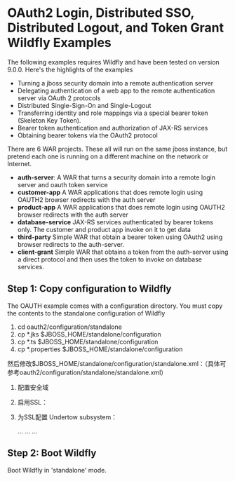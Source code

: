 OAuth2 Login, Distributed SSO, Distributed Logout, and Token Grant Wildfly Examples
===================================
The following examples requires Wildfly and have been tested on version 9.0.0.  Here's the highlights of the examples
* Turning a jboss security domain into a remote authentication server
* Delegating authentication of a web app to the remote authentication server via OAuth 2 protocols
* Distributed Single-Sign-On and Single-Logout
* Transferring identity and role mappings via a special bearer token (Skeleton Key Token).
* Bearer token authentication and authorization of JAX-RS services
* Obtaining bearer tokens via the OAuth2 protocol

There are 6 WAR projects.  These all will run on the same jboss instance, but pretend each one is running on a different
machine on the network or Internet.
* **auth-server**: A WAR that turns a security domain into a remote login server and oauth token service
* **customer-app** A WAR applications that does remote login using OAUTH2 browser redirects with the auth server
* **product-app** A WAR applications that does remote login using OAUTH2 browser redirects with the auth server
* **database-service** JAX-RS services authenticated by bearer tokens only.  The customer and product app invoke on it
  to get data
* **third-party** Simple WAR that obtain a bearer token using OAuth2 using browser redirects to the auth-server.
* **client-grant** Simple WAR that obtains a token from the auth-server using a direct protocol and then uses the token
  to invoke on database services.
  
 
Step 1: Copy configuration to Wildfly
---------------------------------------
The OAUTH example comes with a configuration directory.  You must copy the contents to the standalone configuration of Wildfly

1. cd oauth2/configuration/standalone
2. cp *.jks $JBOSS_HOME/standalone/configuration
3. cp *.ts $JBOSS_HOME/standalone/configuration
4. cp *.properties $JBOSS_HOME/standalone/configuration

然后修改$JBOSS_HOME/standalone/configuration/standalone.xml：（具体可参考oauth2/configuration/standalone/standalone.xml）

1. 配置安全域

	<security-domain name="commerce" cache-type="default">
		<authentication>
			<login-module code="UsersRoles" flag="required">
				<module-option name="usersProperties" value="${jboss.server.config.dir}/commerce-users.properties"/>
				<module-option name="rolesProperties" value="${jboss.server.config.dir}/commerce-roles.properties"/>
			</login-module>
		</authentication>
	</security-domain>
	
2. 启用SSL：
 
	<security-realm name="MyRealm">
   		<server-identities>
			<ssl>
				<keystore path="server.keystore" relative-to="jboss.server.config.dir" keystore-password="keystore_password" alias="server" key-password="key_password" />
         </ssl>
      </server-identities>
   </security-realm>
  
3. 为SSL配置 Undertow subsystem：

	<subsystem xmlns="urn:jboss:domain:undertow:2.0">
		...
		<server name="default-server">
			...
			<https-listener name="https" socket-binding="https" security-realm="MyRealm"/>
			...
		</server>
	</subsystem>
	
Step 2: Boot Wildfly
---------------------------------------
Boot Wildfly in 'standalone' mode.
